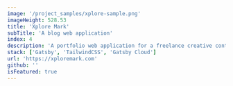 ```yaml
---
image: '/project_samples/xplore-sample.png'
imageHeight: 528.53
title: 'Xplore Mark'
subTitle: 'A blog web application'
index: 4
description: 'A portfolio web application for a freelance creative content writter, built with React(Gatsby), TailwindCSS, Gatsby Functions, and hosted at Gatsby Cloud'
stack: ['Gatsby', 'TailwindCSS', 'Gatsby Cloud']
url: 'https://xploremark.com'
github: ''
isFeatured: true
---
```

